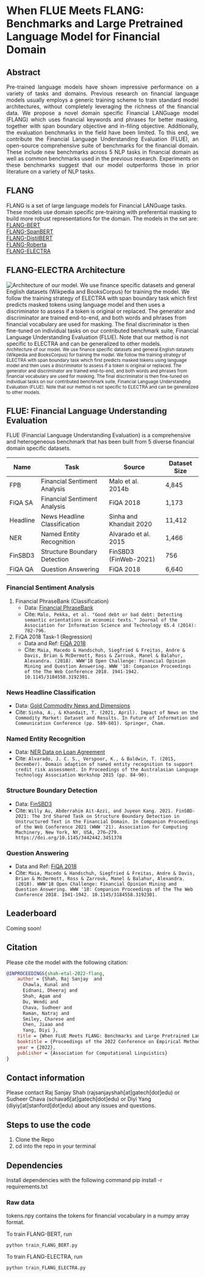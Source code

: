 # When FLUE Meets FLANG: Benchmarks and Large Pretrained Language Model for Financial Domain

## Abstract
<p align="justify">
Pre-trained language models have shown impressive performance on a variety of tasks and domains. Previous research on financial language models usually employs a generic training scheme to train standard model architectures, without completely leveraging the richness of the financial data. We propose a novel domain specific Financial LANGuage model (FLANG) which uses financial keywords and phrases for better masking, together with span boundary objective and in-filing objective. Additionally, the evaluation benchmarks in the field have been limited. To this end, we contribute the Financial Language Understanding Evaluation (FLUE), an open-source comprehensive suite of benchmarks for the financial domain. These include new benchmarks across 5 NLP tasks in financial domain as well as common benchmarks used in the previous research. Experiments on these benchmarks suggest that our model outperforms those in prior literature on a variety of NLP tasks. 
</p>



## FLANG
FLANG is a set of large language models for Financial LANGuage tasks. These models use domain specific pre-training with preferential masking to build more robust representations for the domain. The models in the set are:\
[FLANG-BERT](https://huggingface.co/SALT-NLP/FLANG-BERT)\
[FLANG-SpanBERT](https://huggingface.co/SALT-NLP/FLANG-SpanBERT)\
[FLANG-DistilBERT](https://huggingface.co/SALT-NLP/FLANG-DistilBERT)\
[FLANG-Roberta](https://huggingface.co/SALT-NLP/FLANG-Roberta)\
[FLANG-ELECTRA](https://huggingface.co/SALT-NLP/FLANG-ELECTRA)


## FLANG-ELECTRA Architecture
![Architecture of our model. We use finance specific datasets and general English datasets (Wikpedia and BooksCorpus) for training the model. We follow the training strategy of ELECTRA with span boundary task which first predicts masked tokens using language model and then uses a discriminator to assess if a token is original or replaced. The generator and discriminator are trained end-to-end, and both words and phrases from financial vocabulary are used for masking. The final discriminator is then fine-tuned on individual tasks on our contributed benchmark suite, Financial Language Understanding Evaluation (FLUE). Note that our method is not specific to ELECTRA and can be generalized to other models.](/images/flang.jpg)
<small>Architecture of our model. We use finance specific datasets and general English datasets (Wikpedia and BooksCorpus) for training the model. We follow the training strategy of ELECTRA with span boundary task which first predicts masked tokens using language model and then uses a discriminator to assess if a token is original or replaced. The generator and discriminator are trained end-to-end, and both words and phrases from financial vocabulary are used for masking. The final discriminator is then fine-tuned on individual tasks on our contributed benchmark suite, Financial Language Understanding Evaluation (FLUE). Note that our method is not specific to ELECTRA and can be generalized to other models.</small>


## FLUE: Financial Language Understanding Evaluation
FLUE (Financial Language Understanding Evaluation) is a comprehensive and heterogeneous benchmark that has been built from 5 diverse financial domain specific datasets.


| Name       | Task                             | Source                  | Dataset Size |
|------------|----------------------------------|-------------------------|--------------|
| FPB        | Financial Sentiment Analysis     | Malo et al. 2014b       | 4,845        |
| FiQA SA    | Financial Sentiment Analysis     | FiQA 2018               | 1,173        |
| Headline   | News Headline Classification     | Sinha and Khandait 2020 | 11,412       |
| NER        | Named Entity Recognition         | Alvarado et al. 2015    | 1,466        |
| FinSBD3    | Structure Boundary Detection     | FinSBD3 (FinWeb-2021)   | 756          |
| FiQA QA    | Question Answering               | FiQA 2018               | 6,640        |


### Financial Sentiment Analysis
1. Financial PhraseBank (Classification)
    * Data: [Financial PhraseBank](https://huggingface.co/datasets/financial_phrasebank)
    * Cite: ```Malo, Pekka, et al. "Good debt or bad debt: Detecting semantic orientations in economic texts." Journal of the Association for Information Science and Technology 65.4 (2014): 782-796.```
2. FiQA 2018 Task-1 (Regression)
    * Data and Ref: [FiQA 2018](https://huggingface.co/datasets/SALT-NLP/FLUE-FiQA)
    * Cite: ```Maia, Macedo & Handschuh, Siegfried & Freitas, Andre & Davis, Brian & McDermott, Ross & Zarrouk, Manel & Balahur, Alexandra. (2018). WWW'18 Open Challenge: Financial Opinion Mining and Question Answering. WWW '18: Companion Proceedings of the The Web Conference 2018. 1941-1942. 10.1145/3184558.3192301.``` 

### News Headline Classification
 * Data: [Gold Commodity News and Dimensions](https://www.kaggle.com/datasets/daittan/gold-commodity-news-and-dimensions)
 * Cite: ```Sinha, A., & Khandait, T. (2021, April). Impact of News on the Commodity Market: Dataset and Results. In Future of Information and Communication Conference (pp. 589-601). Springer, Cham.```

### Named Entity Recognition
 * Data: [NER Data on Loan Agreement](https://paperswithcode.com/dataset/fin)
 * Cite: ```Alvarado, J. C. S., Verspoor, K., & Baldwin, T. (2015, December). Domain adaption of named entity recognition to support credit risk assessment. In Proceedings of the Australasian Language Technology Association Workshop 2015 (pp. 84-90).```

### Structure Boundary Detection
 * Data: [FinSBD3](https://sites.google.com/nlg.csie.ntu.edu.tw/finweb2021/shared-task-finsbd-3)
 * Cite: ```Willy Au, Abderrahim Ait-Azzi, and Juyeon Kang. 2021. FinSBD-2021: The 3rd Shared Task on Structure Boundary Detection in Unstructured Text in the Financial Domain. In Companion Proceedings of the Web Conference 2021 (WWW '21). Association for Computing Machinery, New York, NY, USA, 276–279. https://doi.org/10.1145/3442442.3451378```

### Question Answering
 * Data and Ref: [FiQA 2018](https://huggingface.co/datasets/SALT-NLP/FLUE-FiQA)
 * Cite: ```Maia, Macedo & Handschuh, Siegfried & Freitas, Andre & Davis, Brian & McDermott, Ross & Zarrouk, Manel & Balahur, Alexandra. (2018). WWW'18 Open Challenge: Financial Opinion Mining and Question Answering. WWW '18: Companion Proceedings of the The Web Conference 2018. 1941-1942. 10.1145/3184558.3192301.```

## Leaderboard
Coming soon!

## Citation
Please cite the model with the following citation:
```bibtex
@INPROCEEDINGS{shah-etal-2022-flang,
    author = {Shah, Raj Sanjay  and
      Chawla, Kunal and
      Eidnani, Dheeraj and
      Shah, Agam and
      Du, Wendi and
      Chava, Sudheer and
      Raman, Natraj and
      Smiley, Charese and
      Chen, Jiaao and
      Yang, Diyi },
    title = {When FLUE Meets FLANG: Benchmarks and Large Pretrained Language Model for Financial Domain},
    booktitle = {Proceedings of the 2022 Conference on Empirical Methods in Natural Language Processing (EMNLP)},
    year = {2022},
    publisher = {Association for Computational Linguistics}
}
```

## Contact information
Please contact Raj Sanjay Shah (rajsanjayshah[at]gatech[dot]edu) or Sudheer Chava (schava6[at]gatech[dot]edu) or Diyi Yang (diyiy[at]stanford[dot]edu) about any issues and questions.


## Steps to use the code

1. Clone the Repo
2. cd into the repo in your terminal

## Dependencies
Install dependencies with the following command
pip install -r requirements.txt

### Raw data

tokens.npy contains the tokens for financial vocabulary in a numpy array format.



To train FLANG-BERT, run

    python train_FLANG_BERT.py

To train FLANG-ELECTRA, run

    python train_FLANG_ELECTRA.py
    
